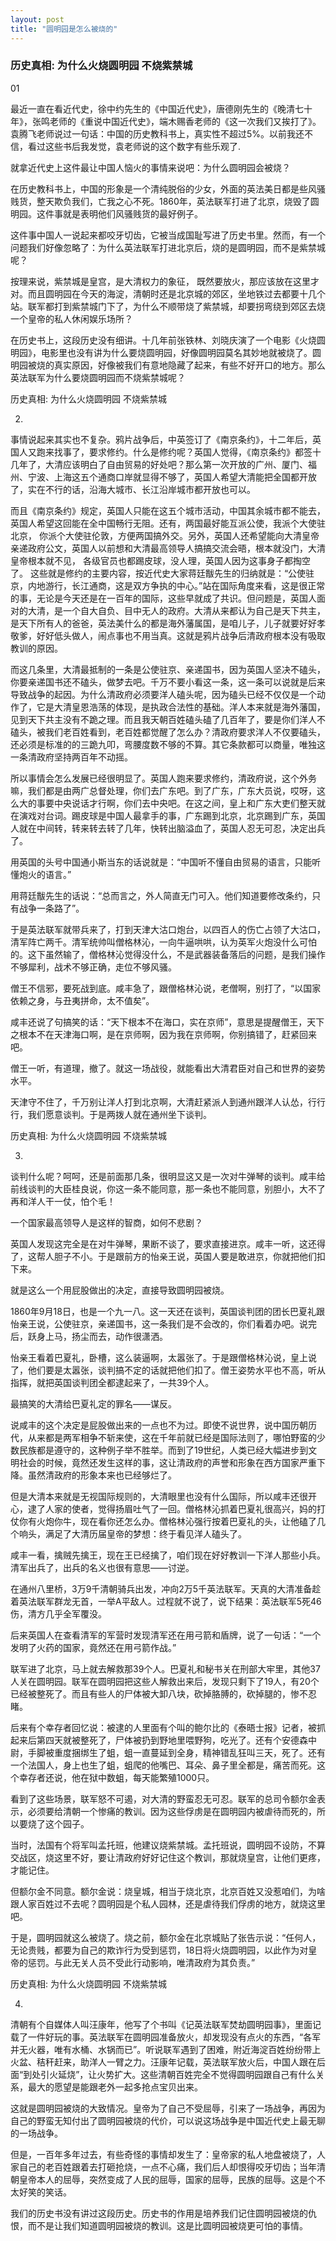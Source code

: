 ```yaml
---
layout: post
title: "圆明园是怎么被烧的"
---
```

### 历史真相: 为什么火烧圆明园 不烧紫禁城
01

最近一直在看近代史，徐中约先生的《中国近代史》，唐德刚先生的《晚清七十年》，张鸣老师的《重说中国近代史》，端木赐香老师的《这一次我们又挨打了》。袁腾飞老师说过一句话：中国的历史教科书上，真实性不超过5%。以前我还不信，看过这些书后我发觉，袁老师说的这个数字有些乐观了.

就拿近代史上这件最让中国人恼火的事情来说吧：为什么圆明园会被烧？

在历史教科书上，中国的形象是一个清纯脱俗的少女，外面的英法美日都是些风骚贱货，整天欺负我们，亡我之心不死。1860年，英法联军打进了北京，烧毁了圆明园。这件事就是表明他们风骚贱货的最好例子。

这件事中国人一说起来都咬牙切齿，它被当成国耻写进了历史书里。然而，有一个问题我们好像忽略了：为什么英法联军打进北京后，烧的是圆明园，而不是紫禁城呢？

按理来说，紫禁城是皇宫，是大清权力的象征， 既然要放火，那应该放在这里才对。而且圆明园在今天的海淀，清朝时还是北京城的郊区，坐地铁过去都要十几个站。联军都打到紫禁城门下了，为什么不顺带烧了紫禁城，却要拐弯绕到郊区去烧一个皇帝的私人休闲娱乐场所？

在历史书上，这段历史没有细讲。十几年前张铁林、刘晓庆演了一个电影《火烧圆明园》，电影里也没有讲为什么要烧圆明园，好像圆明园莫名其妙地就被烧了。圆明园被烧的真实原因，好像被我们有意地隐藏了起来，有些不好开口的地方。那么英法联军为什么要烧圆明园而不烧紫禁城呢？

历史真相: 为什么火烧圆明园 不烧紫禁城

02.

事情说起来其实也不复杂。鸦片战争后，中英签订了《南京条约》，十二年后，英国人又跑来找事了，要求修约。什么是修约呢？英国人觉得，《南京条约》都签十几年了，大清应该明白了自由贸易的好处吧？那么第一次开放的广州、厦门、福州、宁波、上海这五个通商口岸就显得不够了，英国人希望大清能把全国都开放了，实在不行的话，沿海大城市、长江沿岸城市都开放也可以。

而且《南京条约》规定，英国人只能在这五个城市活动，中国其余城市都不能去，英国人希望这回能在全中国畅行无阻。还有，两国最好能互派公使，我派个大使驻北京， 你派个大使驻伦敦，方便两国搞外交。另外，英国人还希望能向大清皇帝亲递政府公文，英国人以前想和大清最高领导人搞搞交流会晤，根本就没门，大清皇帝根本就不见， 各级官员也都踢皮球，没人理，英国人因为这事身子都掏空了。
这些就是修约的主要内容，按近代史大家蒋廷黻先生的归纳就是：“公使驻京，内地游行，长江通商，这是双方争执的中心。”站在国际角度来看，这是很正常的事，无论是今天还是在一百年的国际，这些早就成了共识。但问题是，英国人面对的大清，是一个自大自负、目中无人的政府。大清从来都认为自己是天下共主，是天下所有人的爸爸，英法美什么的都是海外藩属国，是咱儿子，儿子就要好好孝敬爹，好好低头做人，闹点事也不用当真。这就是鸦片战争后清政府根本没有吸取教训的原因。

而这几条里，大清最抵制的一条是公使驻京、亲递国书，因为英国人坚决不磕头，你要亲递国书还不磕头，做梦去吧。千万不要小看这一条，这一条可以说就是后来导致战争的起因。为什么清政府必须要洋人磕头呢，因为磕头已经不仅仅是一个动作了，它是大清皇恩浩荡的体现，是执政合法性的基础。洋人本来就是海外藩国，见到天下共主没有不跪之理。而且我天朝百姓磕头磕了几百年了，要是你们洋人不磕头，被我们老百姓看到，老百姓都觉醒了怎么办？清政府要求洋人不仅要磕头，还必须是标准的的三跪九叩，弯腰度数不够的不算。其它条款都可以商量，唯独这一条清政府坚持两百年不动摇。

所以事情会怎么发展已经很明显了。英国人跑来要求修约，清政府说，这个外务嘛，我们都是由两广总督处理，你们去广东吧。到了广东，广东大员说，哎呀，这么大的事要中央说话才行啊，你们去中央吧。在这之间，皇上和广东大吏们整天就在演戏对台词。踢皮球是中国人最拿手的事，广东踢到北京，北京踢到广东，英国人就在中间转，转来转去转了几年，快转出脑溢血了，英国人忍无可忍，决定出兵了。

用英国的头号中国通小斯当东的话说就是：“中国听不懂自由贸易的语言，只能听懂炮火的语言。”

用蒋廷黻先生的话说：“总而言之，外人简直无门可入。他们知道要修改条约，只有战争一条路了”。

于是英法联军就带兵来了，打到天津大沽口炮台，以四百人的伤亡占领了大沽口，清军阵亡两千。清军统帅叫僧格林沁，一向牛逼哄哄，认为英军火炮没什么可怕的。这下虽然输了，僧格林沁觉得没什么，不是武器装备落后的问题，是我们操作不够犀利，战术不够正确，走位不够风骚。

僧王不信邪，要死战到底。咸丰急了，跟僧格林沁说，老僧啊，别打了，“以国家依赖之身，与丑夷拼命，太不值矣”。

咸丰还说了句搞笑的话：“天下根本不在海口，实在京师”，意思是提醒僧王，天下之根本不在天津海口啊，是在京师啊，因为我在京师啊，你别搞错了，赶紧回来吧。

僧王一听，有道理，撤了。就这一场战役，就能看出大清君臣对自己和世界的姿势水平。

天津守不住了，千万别让洋人打到北京啊，大清赶紧派人到通州跟洋人认怂，行行行，我们愿意谈判。于是两拨人就在通州坐下谈判。

历史真相: 为什么火烧圆明园 不烧紫禁城

03.

谈判什么呢？呵呵，还是前面那几条，很明显这又是一次对牛弹琴的谈判。咸丰给前线谈判的大臣桂良说，你这一条不能同意，那一条也不能同意，别胆小，大不了再和洋人干一仗，怕个毛！

一个国家最高领导人是这样的智商，如何不悲剧？

英国人发现这完全是在对牛弹琴，果断不谈了，要求直接进京。咸丰一听，这还得了，这帮人胆子不小。于是跟前方的怡亲王说，英国人要是敢进京，你就把他们扣下来。

就是这么一个用屁股做出的决定，直接导致圆明园被烧。

1860年9月18日，也是一个九一八。这一天还在谈判，英国谈判团的团长巴夏礼跟怡亲王说，公使驻京，亲递国书，这一条我们是不会改的，你们看着办吧。说完后，跃身上马，扬尘而去，动作很潇洒。

怡亲王看着巴夏礼，卧槽，这么装逼啊，太嚣张了。于是跟僧格林沁说，皇上说了，他们要是太嚣张，谈判搞不定的话就把他们扣了。僧王姿势水平也不高，听从指挥，就把英国谈判团全都逮起来了，一共39个人。

最搞笑的大清给巴夏礼定的罪名——谋反。

说咸丰的这个决定是屁股做出来的一点也不为过。即使不说世界，说中国历朝历代，从来都是两军相争不斩来使，这在千年前就已经是国际法则了，哪怕野蛮的少数民族都是遵守的，这种例子举不胜举。而到了19世纪，人类已经大幅进步到文明社会的时候，竟然还发生这样的事，这让清政府的声誉和形象在西方国家严重下降。虽然清政府的形象本来也已经够烂了。

但是大清本来就是无视国际规则的，大清眼里也没有什么国际，所以咸丰还很开心，逮了人家的使者，觉得扬眉吐气了一回。僧格林沁抓着巴夏礼很高兴，妈的打仗你有火炮你牛，现在看你还怎么办。僧格林沁强行按着巴夏礼的头，让他磕了几个响头，满足了大清历届皇帝的梦想：终于看见洋人磕头了。

咸丰一看，擒贼先擒王，现在王已经擒了，咱们现在好好教训一下洋人那些小兵。清军出兵了，出兵的名义也很有意思——讨逆。

在通州八里桥，3万9千清朝骑兵出发，冲向2万5千英法联军。天真的大清准备趁着英法联军群龙无首，一举A平敌人。过程就不说了，说下结果：英法联军5死46伤，清方几乎全军覆没。

后来英国人在查看清军的军营时发现清军还在用弓箭和盾牌，说了一句话：“一个发明了火药的国家，竟然还在用弓箭作战。”

联军进了北京，马上就去解救那39个人。巴夏礼和秘书关在刑部大牢里，其他37人关在圆明园。联军在圆明园把这些人解救出来后，发现只剩下了19人，有20个已经被整死了。而且有些人的尸体被大卸八块，砍掉胳膊的，砍掉腿的，惨不忍睹。

后来有个幸存者回忆说：被逮的人里面有个叫的鲍尔比的《泰晤士报》记者，被抓起来后第四天就被整死了，尸体被扔到野地里喂野狗，吃光了。还有个安德森中尉，手脚被重度捆绑生了蛆，蛆一直蔓延到全身，精神错乱狂叫三天，死了。还有一个法国人，身上也生了蛆，蛆爬的他嘴巴、耳朵、鼻子里全都是，痛苦而死。这个幸存者还说，他在狱中数蛆，每天能繁殖1000只。

看到了这些场景，联军怒不可遏，对大清的野蛮忍无可忍。联军的总司令额尔金表示，必须要给清朝一个惨痛的教训。因为这些俘虏是在圆明园内被虐待而死的，所以要烧了这个园子。

当时，法国有个将军叫孟托班，他建议烧紫禁城。孟托班说，圆明园不设防，不算交战区，烧这里不好，要让清政府好好记住这个教训，那就烧皇宫，让他们更疼，才能记住。

但额尔金不同意。额尔金说：烧皇城，相当于烧北京，北京百姓又没惹咱们，为啥跟人家百姓过不去呢？圆明园是个私人园林，还是虐待我们俘虏的地方，就烧这里吧。

于是，圆明园就这么被烧了。烧之前，额尔金在北京城贴了张告示说：“任何人，无论贵贱，都要为自己的欺诈行为受到惩罚，18日将火烧圆明园，以此作为对皇帝的惩罚。与此无关人员不受此行动影响，唯清政府为其负责。”

历史真相: 为什么火烧圆明园 不烧紫禁城

04.

清朝有个自媒体人叫汪康年，他写了个书叫《记英法联军焚劫圆明园事》，里面记载了一件好玩的事。英法联军在圆明园准备放火，却发现没有点火的东西，“各军并无火器，唯有水桶、水锅而已”。听说联军遇到了困难，附近海淀百姓纷纷带上火盆、秸秆赶来，助洋人一臂之力。汪康年记载，英法联军放火后，中国人跟在后面“到处引火延烧”，让火势扩大。这些清朝百姓完全不觉得圆明园跟自己有什么关系，最大的愿望是能跟老外一起多抢点宝贝出来。

这就是圆明园被烧的大致情况。皇帝为了自己不受屈辱，引来了一场战争，再因为自己的野蛮无知付出了圆明园被烧的代价，可以说这场战争是中国近代史上最无聊的一场战争。

但是，一百年多年过去，有些奇怪的事情却发生了：皇帝家的私人地盘被烧了，人家自己的老百姓跟着去打砸抢烧，一点不心痛，我们后人却恨得咬牙切齿；当年清朝皇帝本人的屈辱，突然变成了人民的屈辱，国家的屈辱，民族的屈辱。这是个不太好笑的笑话。

我们的历史书没有讲过这段历史。历史书的作用是培养我们记住圆明园被烧的仇恨，而不是让我们知道圆明园被烧的教训。这是比圆明园被烧更可怕的事情。
